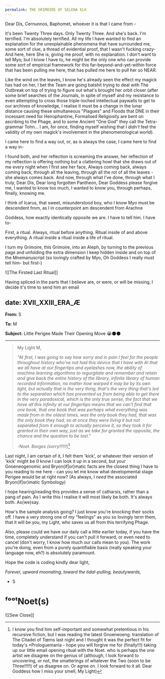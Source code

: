 ```yaml
---
permalink: THE GRIMOIRE OF SELENA ELK
---
```


Dear Dis, Cernunnos, Baphomet, whoever it is that I came from -

It's been Twenty Three days. 
Only Twenty Three. 
And she's back. 
I'm terrified. I'm absolutely terrified. All my life I have wanted to find an explanation for the unexplainable phenomena that have surrounded me, some sort of clue, a thread of evidential proof, that I wasn't fucking crazy-
And here, here She is, giving me proof, with no explanation.
I don't want to tell Myo; but I know I have to, he might be the only one who can provide some sort of empirical framework for this far-beyond-and-yet-within force that has been pulling me here, that has pulled me here to pull her so NEAR. 

Like the wind on the leaves, I know he's already seen the effect my magick has had on her, I bet the Team are going batshit trying to deal with The Outbreak on top of trying to figure out what's brought her orbit closer (after some brief searches of the Journals, in spite of myself and my resistance to even attempting to cross those triple-loched intellectual paywalls to get to our archives of knowledge, I realise it must be a change in the lunar distance causing these simultaneous "Plagues" and Floods that DNE in their incessant need for Heirophantine, Formalised Religiosity are bent on ascribing to the Phage, and to some Ancient "One God" they call the Tetra-grammar Tohn... I am, for once, finding myself wishing that I *didn't* feel the validity of my own magick's involvement in the phenomenological world).

I came here to find a way out, or, as is always the case, I came here to find a way in-

I found both, and her reflection is screaming the answer, her reflection of my reflection is offering nothing but a clattering howl that she draws out of me every night when I first see her face, 
Always coming back, always coming back, 
through all the leaving, through all the rot of all the leaves - she always comes back. 
And now, through what I've done, through what I truly, Dear Dis, Dear long forgotten Pantheon, Dear Goddess please forgive me, I wanted to know too much, I wanted to know you, through perhaps, finally, knowing me.

I think of Icarus, that sweet, misunderstood boy, who I know Myo must be descendent from, as I in counterpoint am descendent from Arachne 

Goddess, how exactly identically opposite we are. 
I have to tell him. I have to- 

First, a ritual. Always, ritual before anything. Ritual inside of and above everything. A ritual inside a ritual inside a life of ritual. 

I turn my Grimoire, this Grimoire, into an Aleph, by turning to the previous page and unfolding the extra dimension I keep hidden inside and on top of the Mnemanuscript (so lovingly crafted by Myo, Oh Goddess I really must tell him- but first-)

![[The Firsted Last Ritual]]

Having spliced in the parts that I believe are, or were, or will be missing, I decide it's time to send him an email 



date: XVII_XXIII_ERA_Æ  
---

**From:** S

**To:** M

**Subject:** Little Perigee Made Their Opening Move 😭🌑🌑

---

> My Light M,
> 	
> *"At first, I was going to say how sorry and in pain I feel for the people throughout history who've not had this device that I have with AI that we all have at our fingertips and eyelashes now, the ability of machine learning algorithms to regurgitate and remember and retain and give back the entire history of the library, infinite library of human recorded information, no matter how warped it may be by its own light, but actually that is the very thing, that's the very thing that's led to the separation which has prevented us from being able to get there in the very paradoxical, which is the only true sense, the fact that we have all this infinity at our fingertips means that we can't find that one book, that one book that was perhaps what everything was made from in the oldest times, was the only book they had, that was the only book they had, so at once they were living it but not separated from it enough to actually perceive it, so they took it for granted in their own way, just as we take for granted the opposite, the chance and the question to be lost."*
> 
> *-Noet. Borges (sorry!!!!!!*)[^†]



Last night, I am certain of it, I felt them 'kick', or whatever their version of 'kick' might be (I know I can look it up in a second, but your Gnoeneogenomic and Bryon{if|or}matic facts are the closest thing I have to you reading to me here - can you let me know what developmental stage Perigee would be at right now? (As always, I *need* the associated Bryon{if|or}matic Symbology)

I hope hearing/reading this provides a sense of catharsis, rather than a pang of pain. As I write this I realise it will most likely be both. It's always both. As{we}say.

How's the sample analysis going? I just know you're knocking their socks off. I have a very strong one of my "feelings" as you so lovingly term them, that it will be you, my Light, who saves us all from this terrifying Phage. 

Also, please could we have our daily call a little earlier today, if you have the time, completely understand if you can't pull it forward, or even need to cancel (don't worry, I know how much our calls mean to you). The work you're doing, even from a purely quantifiable basis (really speaking your language now, eh?) is absolutely paramount. 

Hope the code is coding kindly dear light,



*Forever, upward moonating, toward the tidal-pulling, beautywards,* 


- S
# ᶠᵒᵒᵗNoet(s)

[^†]: I know you find him self-important and somewhat pretentious in his recursive fiction, but I was reading the latest Gnoeneoeng. translation of The Citadel of Tœms last night and I thought it was the perfect fit for today's *Prologuemania - hope you will forgive me for (finally!!!) taking up our little email opening ritual with the Noet. who is perhaps the one artist we disagree on the genius of (although, I look forward to uncovering, or not, the smatterings of whatever the Two (soon to be Three!!!!!) of us disagree on. Or agree on. I look forward to it all. Dear Goddess how I miss your smell, My Light)



![[Sew Close]]